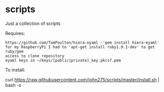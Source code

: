 # scripts

Just a collection of scripts

Requires:

    https://github.com/TomPoulton/hiera-eyaml -'gem install hiera-eyaml' 
    for my RaspberryPi I had to 'apt-get install ruby1.9.1-dev' to get ruby/gem
    access to clone repository
    eyaml keys in ~/keys/[public|private]_key.pkcs7.pem
  
To install:

  curl https://raw.githubusercontent.com/john275/scripts/master/install.sh | bash -s
